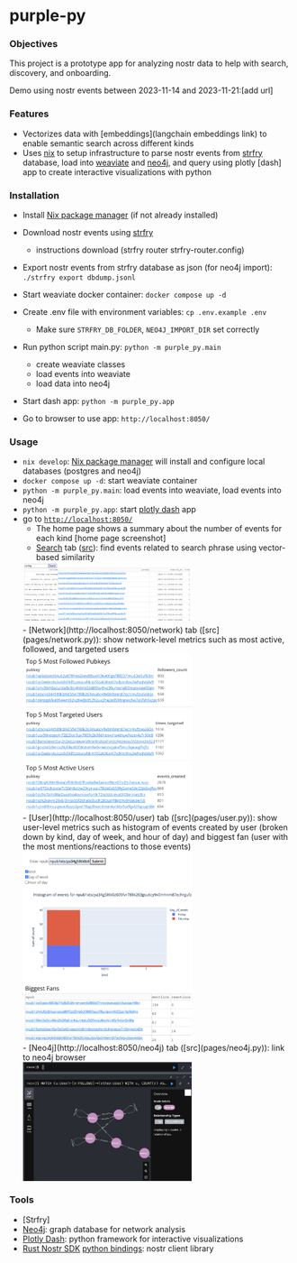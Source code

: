 # purple-py

### Objectives

This project is a prototype app for analyzing nostr data to help with search, discovery, and onboarding.

Demo using nostr events between 2023-11-14 and 2023-11-21:[add url]

### Features
- Vectorizes data with [embeddings](langchain embeddings link) to enable semantic search across different kinds
- Uses [nix](flake.nix) to setup infrastructure to parse nostr events from [strfry](strfry) database, load into [weaviate]() and [neo4j](), and query using plotly [dash] app to create interactive visualizations with python


### Installation

- Install [Nix package manager](https://nixos.org/download) (if not already installed)
- Download nostr events using [strfry](https://github.com/hoytech/strfry/blob/master/README.md#compile)
  - instructions download (strfry router strfry-router.config)
- Export nostr events from strfry database as json (for neo4j import): `./strfry export dbdump.jsonl`

- Start weaviate docker container: `docker compose up -d`
- Create .env file with environment variables: `cp .env.example .env`
  - Make sure `STRFRY_DB_FOLDER`, `NEO4J_IMPORT_DIR` set correctly
- Run python script main.py: `python -m purple_py.main`
  - create weaviate classes
  - load events into weaviate
  - load data into neo4j
- Start dash app: `python -m purple_py.app`
- Go to browser to use app: `http://localhost:8050/`

### Usage

- `nix develop`: [Nix package manager](https://nixos.org/download) will install and configure local databases (postgres and neo4j)
- `docker compose up -d`: start weaviate container
- `python -m purple_py.main`: load events into weaviate, load events into neo4j
- `python -m purple_py.app`: start [plotly dash](https://dash.plotly.com/) app
- go to [`http://localhost:8050/`](http://localhost:8050/)
  - The home page shows a summary about the number of events for each kind [home page screenshot]
  - [Search](http://localhost:8050/search) tab ([src](pages/search.py)): find events related to search phrase using vector-based similarity
  <img src="images/search.png" alt="search"  width="300" style="display: block;" />
  - [Network](http://localhost:8050/network) tab ([src](pages/network.py)): show network-level metrics such as most active, followed, and targeted users
  <img src="images/network.png" alt="network"  width="300" style="display: block;" />
  - [User](http://localhost:8050/user) tab ([src](pages/user.py)): show user-level metrics such as histogram of events created by user (broken down by kind, day of week, and hour of day) and biggest fan (user with the most mentions/reactions to those events)
  <img src="images/user.png" alt="user"  width="300" style="display: block;" />
  - [Neo4j](http://localhost:8050/neo4j) tab ([src](pages/neo4j.py)): link to neo4j browser
  <img src="images/neo4j.png" alt="neo4j"  width="300" style="display: block;" />

### Tools
- [Strfry]
- [Neo4j](https://neo4j.com/): graph database for network analysis
- [Plotly Dash](https://dash.plotly.com/): python framework for interactive visualizations
- [Rust Nostr SDK](https://github.com/rust-nostr/nostr/tree/master/crates/nostr-sdk) [python bindings](https://pypi.org/project/nostr-sdk/): nostr client library

